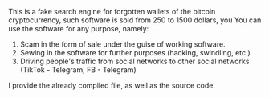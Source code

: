 This is a fake search engine for forgotten wallets of the bitcoin cryptocurrency, such software is sold from 250 to 1500 dollars, you 
You can use the software for any purpose, namely:
1. Scam in the form of sale under the guise of working software.
2. Sewing in the software for further purposes (hacking, swindling, etc.)
3. Driving people's traffic from social networks to other social networks (TikTok - Telegram, FB - Telegram)

I provide the already compiled file, as well as the source code.
